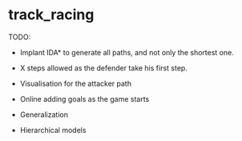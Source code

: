 # track_racing
TODO:

- Implant IDA* to generate all paths, and not only the shortest one.

- X steps allowed as the defender take his first step.

- Visualisation for the attacker path

- Online adding goals as the game starts 

- Generalization

- Hierarchical models


